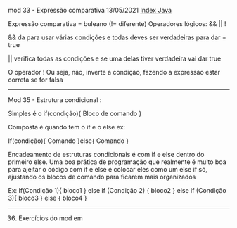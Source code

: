 mod 33 - Expressão comparativa                                           13/05/2021
[Index Java](Index%20Java.md)

Expressão comparativa = buleano  (!= diferente)
Operadores lógicos:  && || !

&& da para usar várias condições e todas deves ser verdadeiras
para dar = true 

|| verifica todas as condições e se uma delas tiver verdadeira 
vai dar true

O operador ! Ou seja, não, inverte a condição, fazendo a 
expressão estar correta se for falsa

-------------------------------------------------------------------------------------------
Mod 35 - Estrutura condicional :

Simples é o if(condição){
Bloco de comando 
}

Composta é quando tem o if e o else
ex:

If(condição){
   Comando
}else{
   Comando
}

Encadeamento de estruturas condicionais é com if e else dentro 
do primeiro else. Uma boa prática de programação que realmente
 é muito boa para ajeitar o código com if e else é colocar eles 
como um else if só, ajustando os blocos de comando para ficarem 
mais organizados

Ex: 
If(Condição 1){
  bloco1
}
else if (Condição 2) {
  bloco2
}
else if (Condição 3){
  bloco3
} else {
  bloco4
    }

-------------------------------------------------------------------------------------------
36. Exercícios do mod em 

